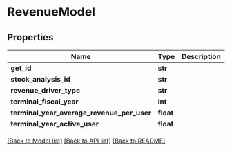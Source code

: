# RevenueModel


## Properties
Name | Type | Description | Notes
------------ | ------------- | ------------- | -------------
**get_id** | **str** |  | 
**stock_analysis_id** | **str** |  | 
**revenue_driver_type** | **str** |  | [optional] 
**terminal_fiscal_year** | **int** |  | [optional] 
**terminal_year_average_revenue_per_user** | **float** |  | [optional] 
**terminal_year_active_user** | **float** |  | [optional] 

[[Back to Model list]](../README.md#documentation-for-models) [[Back to API list]](../README.md#documentation-for-api-endpoints) [[Back to README]](../README.md)


